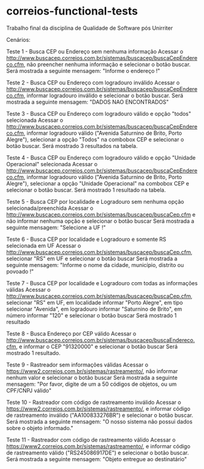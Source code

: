 # correios-functional-tests
Trabalho final da disciplina de Qualidade de Software pós Unirriter

Cenários:

Teste 1 - Busca CEP ou Endereço sem nenhuma informação
Acessar o http://www.buscacep.correios.com.br/sistemas/buscacep/buscaCepEndereco.cfm, não preencher nenhuma informação e selecionar o botão buscar.
Será mostrada a seguinte mensagem: "Informe o endereço !"

Teste 2 - Busca CEP ou Endereço com logradouro inválido
Acessar o http://www.buscacep.correios.com.br/sistemas/buscacep/buscaCepEndereco.cfm, informar logradouro inválido e selecionar o botão buscar.
Será mostrada a seguinte mensagem: "DADOS NAO ENCONTRADOS"

Teste 3 - Busca CEP ou Endereço com logradouro válido e opção "todos" selecionada
Acessar o http://www.buscacep.correios.com.br/sistemas/buscacep/buscaCepEndereco.cfm, informar logradouro válido ("Avenida Saturnino de Brito, Porto Alegre"), selecionar a opção "Todos" na combobox CEP e selecionar o botão buscar.
Será mostrado 3 resultados na tabela.

Teste 4 - Busca CEP ou Endereço com logradouro válido e opção "Unidade Operacional" selecionada
Acessar o http://www.buscacep.correios.com.br/sistemas/buscacep/buscaCepEndereco.cfm, informar logradouro válido ("Avenida Saturnino de Brito, Porto Alegre"), selecionar a opção "Unidade Operacional" na combobox CEP e selecionar o botão buscar.
Será mostrado 1 resultado na tabela.

Teste 5 - Busca CEP por localidade e Logradouro sem nenhuma opção selecionada/preenchida
Acessar o http://www.buscacep.correios.com.br/sistemas/buscacep/buscaCep.cfm e não informar nenhuma opção e selecionar o botão buscar
Será mostrada a seguinte mensagem: "Selecione a UF !"

Teste 6 - Busca CEP por localidade e Logradouro e somente RS selecionada em UF
Acessar o http://www.buscacep.correios.com.br/sistemas/buscacep/buscaCep.cfm, selecionar "RS" em UF e selecionar o botão buscar
Será mostrada a seguinte mensagem: "Informe o nome da cidade, município, distrito ou povoado !"

Teste 7 - Busca CEP por localidade e Logradouro com todas as informações válidas
Acessar o http://www.buscacep.correios.com.br/sistemas/buscacep/buscaCep.cfm, selecionar "RS" em UF, em localidade informar "Porto Alegre", em tipo selecionar "Avenida", em logradouro informar "Saturnino de Brito", em número informar "120" e selecionar o botão buscar
Será mostrado 1 resultado



Teste 8 - Busca Endereço por CEP válido
Acessar o http://www.buscacep.correios.com.br/sistemas/buscacep/buscaEndereco.cfm, e informar o CEP "91320000" e selecionar o botão buscar
Será mostrado 1 resultado.



Teste 9 - Rastreador sem informações válidas
Acessar o https://www2.correios.com.br/sistemas/rastreamento/, não informar nenhum valor e selecionar o botão buscar
Será mostrada a seguinte mensagem: "Por favor, digite de um a 50 códigos de objetos, ou um CPF/CNPJ válido"

Teste 10 - Rastreador com código de rastreamento inválido
Acessar o https://www2.correios.com.br/sistemas/rastreamento/, e informar código de rastreamento inválido ("AA100833276BR") e selecionar o botão buscar.
Será mostrada a seguinte mensagem: "O nosso sistema não possui dados sobre o objeto informado."

Teste 11 - Rastreador com código de rastreamento válido
Acessar o https://www2.correios.com.br/sistemas/rastreamento/, e informar código de rastreamento válido ("RS245086917DE") e selecionar o botão buscar.
Será mostrada a seguinte mensagem: "Objeto entregue ao destinatário"
